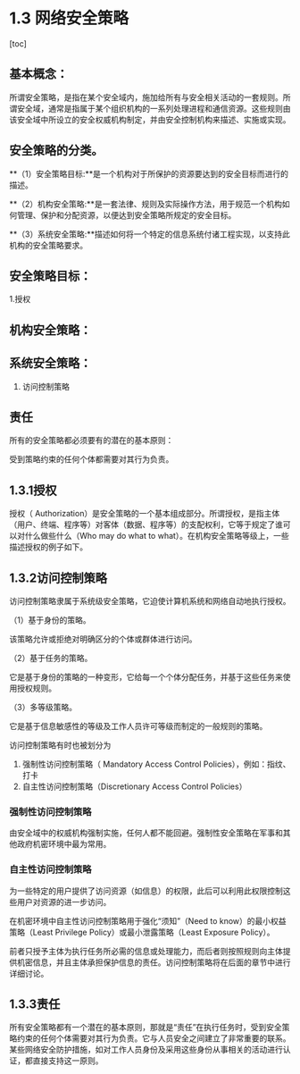 # 1.3 网络安全策略

[toc]

## 基本概念：

所谓安全策略，是指在某个安全域内，施加给所有与安全相关活动的一套规则。所谓安全域，通常是指属于某个组织机构的一系列处理进程和通信资源。这些规则由该安全域中所设立的安全权威机构制定，并由安全控制机构来描述、实施或实现。

## 安全策略的分类。

**（1）安全策略目标:**是一个机构对于所保护的资源要达到的安全目标而进行的描述。

**（2）机构安全策略:**是一套法律、规则及实际操作方法，用于规范一个机构如何管理、保护和分配资源，以便达到安全策略所规定的安全目标。

**（3）系统安全策略:**描述如何将一个特定的信息系统付诸工程实现，以支持此机构的安全策略要求。

## 安全策略目标：

1.授权

## 机构安全策略：

## 系统安全策略：

1. 访问控制策略

## 责任

所有的安全策略都必须要有的潜在的基本原则：

受到策略约束的任何个体都需要对其行为负责。

## 1.3.1授权

授权（ Authorization）是安全策略的一个基本组成部分。所谓授权，是指主体（用户、终端、程序等）对客体（数据、程序等）的支配权利，它等于规定了谁可以对什么做些什么（Who may do what to what）。在机构安全策略等级上，一些描述授权的例子如下。

## 1.3.2访问控制策略

访问控制策略隶属于系统级安全策略，它迫使计算机系统和网络自动地执行授权。

（1）基于身份的策略。

该策略允许或拒绝对明确区分的个体或群体进行访问。

（2）基于任务的策略。

它是基于身份的策略的一种变形，它给每一个个体分配任务，并基于这些任务来使用授权规则。

（3）多等级策略。

它是基于信息敏感性的等级及工作人员许可等级而制定的一般规则的策略。

访问控制策略有时也被划分为

1. 强制性访问控制策略（ Mandatory Access Control Policies），例如：指纹、打卡
2. 自主性访问控制策略（Discretionary Access Control Policies） 

### 强制性访问控制策略

由安全域中的权威机构强制实施，任何人都不能回避。强制性安全策略在军事和其他政府机密环境中最为常用。

### 自主性访问控制策略

为一些特定的用户提供了访问资源（如信息）的权限，此后可以利用此权限控制这些用户对资源的进一步访问。

在机密环境中自主性访问控制策略用于强化“须知”（Need to know）的最小权益策略（Least Privilege Policy）或最小泄露策略（Least Exposure Policy）。

前者只授予主体为执行任务所必需的信息或处理能力，而后者则按照规则向主体提供机密信息，并且主体承担保护信息的责任。访问控制策略将在后面的章节中进行详细讨论。



## 1.3.3责任

所有安全策略都有一个潜在的基本原则，那就是“责任”在执行任务时，受到安全策略约束的任何个体需要对其行为负责。它与人员安全之间建立了非常重要的联系。某些网络安全防护措施，如对工作人员身份及采用这些身份从事相关的活动进行认证，都直接支持这一原则。